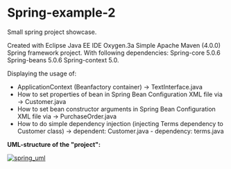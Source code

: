# Spring-example-2

Small spring project showcase.

Created with Eclipse Java EE IDE Oxygen.3a
Simple Apache Maven (4.0.0) Spring framework project.
With following dependencies:
Spring-core 5.0.6
Spring-beans 5.0.6
Spring-context 5.0.

Displaying the usage of:
* ApplicationContext (Beanfactory container) -> TextInterface.java
* How to set properties of bean in Spring Bean Configuration XML file via -> Customer.java
* How to set bean constructor arguments in Spring Bean Configuration XML file via -> PurchaseOrder.java
* How to do simple dependency injection (injecting Terms dependency to Customer class) -> dependent: Customer.java - dependency: terms.java


<b> UML-structure of the "project":</b>

<a href="https://imgbb.com/"><img src="https://image.ibb.co/iChgf8/spring_uml.png" alt="spring_uml" border="0"></a>
